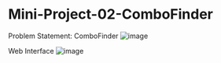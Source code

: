 # Mini-Project-02-ComboFinder
Problem Statement: ComboFinder
![image](https://github.com/im-pranaygupta/Mini-Project-02-ComboFinder/assets/82432737/077e85aa-55d7-43d4-9181-8043b04cb3c0)




Web Interface
![image](https://github.com/im-pranaygupta/Mini-Project-02-ComboFinder/assets/82432737/2f0e8154-fb01-4891-87ea-beb47dc1c93b)
